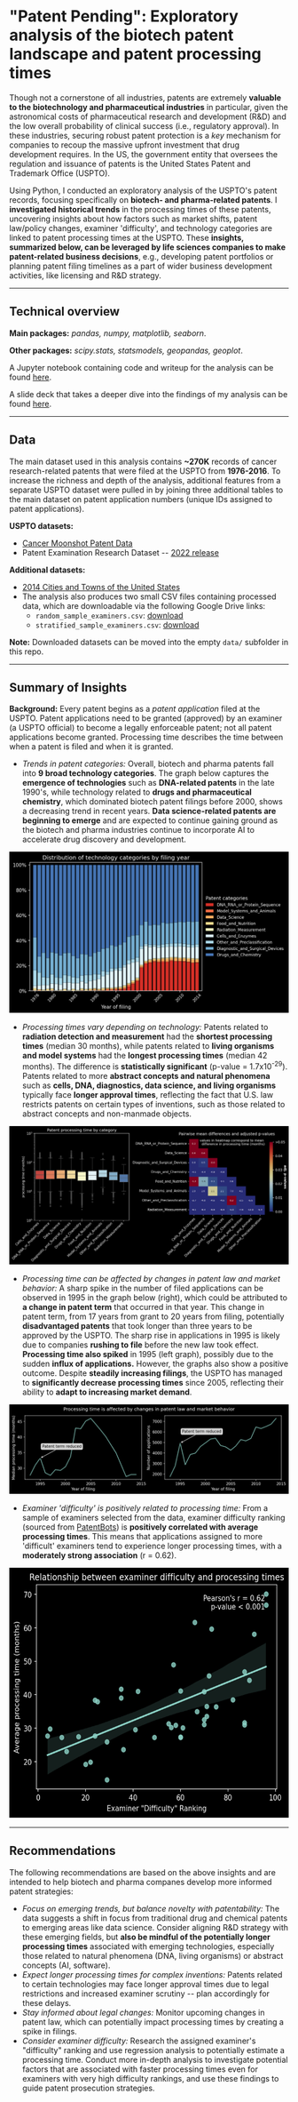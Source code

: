 # "Patent Pending": Exploratory analysis of the biotech patent landscape and patent processing times

Though not a cornerstone of all industries, patents are extremely **valuable to the biotechnology and pharmaceutical industries** in particular, given the astronomical costs of pharmaceutical research and development (R&D) and the low overall probability of clinical success (i.e., regulatory approval). In these industries, securing robust patent protection is a *key* mechanism for companies to recoup the massive upfront investment that drug development requires. In the US, the government entity that oversees the regulation and issuance of patents is the United States Patent and Trademark Office (USPTO). 

Using Python, I conducted an exploratory analysis of the USPTO's patent records, focusing specifically on **biotech- and pharma-related patents**. I **investigated historical trends** in the processing times of these patents, uncovering insights about how factors such as market shifts, patent law/policy changes, examiner 'difficulty', and technology categories are linked to patent processing times at the USPTO. These **insights, summarized below, can be leveraged by life sciences companies to make patent-related business decisions**, e.g., developing patent portfolios or planning patent filing timelines as a part of wider business development activities, like licensing and R&D strategy. 

---
## Technical overview

**Main packages:** _pandas, numpy, matplotlib, seaborn_.

**Other packages:** _scipy.stats, statsmodels, geopandas, geoplot_.

A Jupyter notebook containing code and writeup for the analysis can be found [here](https://github.com/ruiruigao/uspto_EDA/blob/main/uspto_EDA.ipynb).

A slide deck that takes a deeper dive into the findings of my analysis can be found [here](https://github.com/ruiruigao/uspto_EDA/blob/main/USPTO_EDA_Python.pdf).

---
## Data

The main dataset used in this analysis contains **~270K** records of cancer research-related patents that were filed at the USPTO from **1976-2016**. To increase the richness and depth of the analysis, additional features from a separate USPTO dataset were pulled in by joining three additional tables to the main dataset on patent application numbers (unique IDs assigned to patent applications).

**USPTO datasets:**
* [Cancer Moonshot Patent Data](https://www.uspto.gov/ip-policy/economic-research/research-datasets/cancer-moonshot-patent-data) 
* Patent Examination Research Dataset -- [2022 release](https://www.uspto.gov/ip-policy/economic-research/research-datasets/patent-examination-research-dataset-public-pair)

**Additional datasets:**
* [2014 Cities and Towns of the United States](https://geodata.lib.utexas.edu/catalog/stanford-bx729wr3020)
* The analysis also produces two small CSV files containing processed data, which are downloadable via the following Google Drive links:
    - `random_sample_examiners.csv`: [download](https://drive.google.com/file/d/1mGrZPvld78x3kFc8xAAiZkvlWtutGvRy/view?usp=sharing)
    - `stratified_sample_examiners.csv`: [download](https://drive.google.com/file/d/1qI618WNMovnz7QraC8Ylp2RcH3GQABJc/view?usp=sharing)

**Note:** Downloaded datasets can be moved into the empty `data/` subfolder in this repo.

---
## Summary of Insights

**Background:** Every patent begins as a _patent application_ filed at the USPTO. Patent applications need to be granted (approved) by an examiner (a USPTO official) to become a legally enforceable patent; not all patent applications become granted. Processing time describes the time between when a patent is filed and when it is granted.

* *Trends in patent categories:* Overall, biotech and pharma patents fall into **9 broad technology categories**. The graph below captures the **emergence of technologies** such as **DNA-related patents** in the late 1990's, while technology related to **drugs and pharmaceutical chemistry**, which dominated biotech patent filings before 2000, shows a decreasing trend in recent years. **Data science-related patents are beginning to emerge** and are expected to continue gaining ground as the biotech and pharma industries continue to incorporate AI to accelerate drug discovery and development.

<p align="center" width="100%">
  <img src="results/prop-categories-by-year"><br>
</p>

* *Processing times vary depending on technology:* Patents related to **radiation detection and measurement** had the **shortest processing times** (median 30 months), while patents related to **living organisms and model systems** had the **longest processing times** (median 42 months). The difference is **statistically significant** (p-value = 1.7x10<sup>-29</sup>). Patents related to more **abstract concepts and natural phenomena** such as **cells, DNA, diagnostics, data science, and living organisms** typically face **longer approval times**, reflecting the fact that U.S. law restricts patents on certain types of inventions, such as those related to abstract concepts and non-manmade objects.

<p align="center" width="100%">
  <img src="results/pendency-by-category"><br>
</p>

* *Processing time can be affected by changes in patent law and market behavior:* A sharp spike in the number of filed applications can be observed in 1995 in the graph below (right), which could be attributed to **a change in patent term** that occurred in that year. This change in patent term, from 17 years from grant to 20 years from filing, potentially **disadvantaged patents** that took longer than three years to be approved by the USPTO. The sharp rise in applications in 1995 is likely due to companies **rushing to file** before the new law took effect. **Processing time also spiked** in 1995 (left graph), possibly due to the sudden **influx of applications.** However, the graphs also show a positive outcome. Despite **steadily increasing filings**, the USPTO has managed to **significantly decrease processing times** since 2005, reflecting their ability to **adapt to increasing market demand**.

<p align="center" width="100%">
  <img src="results/patex-pendency-vs-filing-year"><br>
</p>

* *Examiner 'difficulty' is positively related to processing time:* From a sample of examiners selected from the data, examiner difficulty ranking (sourced from [PatentBots](https://www.patentbots.com/stats/)) is **positively correlated with average processing times**. This means that applications assigned to more 'difficult' examiners tend to experience longer processing times, with a **moderately strong association** (r = 0.62).  

<p align="center" width="100%">
  <img height="450" src="results/examiner-difficulty-pendency"><br>
</p>

---
## Recommendations

The following recommendations are based on the above insights and are intended to help biotech and pharma companes develop more informed patent strategies:

* *Focus on emerging trends, but balance novelty with patentability:* The data suggests a shift in focus from traditional drug and chemical patents to emerging areas like data science. Consider aligning R&D strategy with these emerging fields, but **also be mindful of the potentially longer processing times** associated with emerging technologies, especially those related to natural phenomena (DNA, living organisms) or abstract concepts (AI, software).
* *Expect longer processing times for complex inventions:* Patents related to certain technologies may face longer approval times due to legal restrictions and increased examiner scrutiny -- plan accordingly for these delays.
* *Stay informed about legal changes:* Monitor upcoming changes in patent law, which can potentially impact processing times by creating a spike in filings.
* *Consider examiner difficulty:* Research the assigned examiner's "difficulty" ranking and use regression analysis to potentially estimate a processing time. Conduct more in-depth analysis to investigate potential factors that are associated with faster processing times even for examiners with very high difficulty rankings, and use these findings to guide patent prosecution strategies. 

